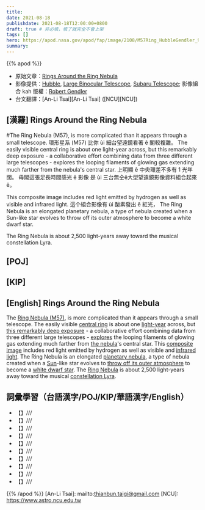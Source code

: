 ```yaml
---
title:
date: 2021-08-18
publishdate: 2021-08-18T12:00:00+0800
draft: true # 非必填，填了就完全不會上架
tags: []
hero: https://apod.nasa.gov/apod/fap/image/2108/M57Ring_HubbleGendler_960.jpg
summary:
---
```


{{% apod %}}

- 原始文章：[Rings Around the Ring Nebula](https://apod.nasa.gov/apod/ap210818.html)
- 影像提供：[Hubble](https://hla.stsci.edu/), [Large Binocular Telescope](http://www.lbto.org/), [Subaru Telescope](https://subarutelescope.org/en/); 影像組合 kah 版權：[Robert Gendler](http://www.robgendlerastropics.com/Biography2.html)
- 台文翻譯：[An-Li Tsai][An-Li Tsai] ([NCU][NCU])

## [漢羅] Rings Around the Ring Nebula
#The Ring Nebula (M57), is more complicated than it appears through a small telescope.
環形星系 (M57) 比你 ùi 細台望遠鏡看著 ê 閣較複雜。
The easily visible central ring is about one light-year across, but this remarkably deep exposure - a collaborative effort combining data from three different large telescopes - explores the looping filaments of glowing gas extending much farther from the nebula's central star.
上明顯 ê 中央環差不多有 1 光年闊。
毋閣這張足長時間感光 ê 影像
是 ùi 三台無仝ê大型望遠鏡影像資料組合起來ê。

This composite image includes red light emitted by hydrogen as well as visible and infrared light.
這个組合影像有 ùi 酸素發出 ê 紅光，
The Ring Nebula is an elongated planetary nebula, a type of nebula created when a Sun-like star evolves to throw off its outer atmosphere to become a white dwarf star.

The Ring Nebula is about 2,500 light-years away toward the musical constellation Lyra.





## [POJ]



## [KIP]



## [English] Rings Around the Ring Nebula
The [Ring Nebula (M57)][Ring Nebula (M57)], is more complicated than it appears through a small telescope.
The easily visible [central ring][central ring e] is about one [light-year][light-year] across, but [this remarkably deep exposure][this remarkably deep exposure] - a collaborative effort combining data from three different large telescopes - [explores][explores] the looping filaments of glowing gas extending much farther from [the nebula][the nebula e]'s central star.
This [composite image][this remarkably deep exposure] includes red light emitted by hydrogen as well as visible and [infrared light][infrared light].
The Ring Nebula is an elongated [planetary nebula][planetary nebula], a type of nebula created when a [Sun][Sun]-like star evolves to [throw off its outer atmosphere][throw off its outer atmosphere] to become a [white dwarf star][white dwarf star].
The [Ring Nebula][Ring Nebula] is about 2,500 light-years away toward the musical [constellation Lyra][constellation Lyra].



## 詞彙學習（台語漢字/POJ/KIP/華語漢字/English）


- 【】///
- 【】///
- 【】///
- 【】///
- 【】///
- 【】///
- 【】///
- 【】///
- 【】///
- 【】///



{{% /apod %}}
[An-Li Tsai]: mailto:thianbun.taigi@gmail.com
[NCU]: https://www.astro.ncu.edu.tw


[Ring Nebula (M57)]:https://en.wikipedia.org/wiki/Ring_nebula
[central ring e]:https://apod.nasa.gov/apod/ap210815.html
[central ring t]:https://apod.tw/daily/20210815/
[light-year]:http://chandra.harvard.edu/photo/cosmic_distance.html
[this remarkably deep exposure]:http://www.robgendlerastropics.com/M57-HST-LBT.html
[explores]:http://arxiv.org/abs/astro-ph/0401056
[the nebula e]:https://apod.nasa.gov/apod/ap210721.html
[the nebula t]:https://apod.tw/daily/20210721/
[composite image]:http://www.robgendlerastropics.com/M57-HST-LBT.html
[infrared light]:https://science.nasa.gov/ems/07_infraredwaves
[planetary nebula]:https://astronomy.swin.edu.au/cosmos/p/Planetary+Nebulae
[Sun]:https://apod.nasa.gov/apod/ap180926.html
[throw off its outer atmosphere]:https://www.youtube.com/watch?v=6FSIfUYFeTM
[white dwarf star]:https://imagine.gsfc.nasa.gov/science/objects/dwarfs2.html
[Ring Nebula]:https://www.youtube.com/watch?v=OiYRL3HFULU
[constellation Lyra]:http://www.hawastsoc.org/deepsky/lyr/index.html
